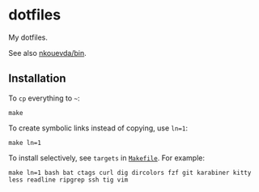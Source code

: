 # dotfiles

My dotfiles.

See also [nkouevda/bin](https://github.com/nkouevda/bin).

## Installation

To `cp` everything to `~`:

    make

To create symbolic links instead of copying, use `ln=1`:

    make ln=1

To install selectively, see `targets` in [`Makefile`](Makefile). For example:

    make ln=1 bash bat ctags curl dig dircolors fzf git karabiner kitty less readline ripgrep ssh tig vim
